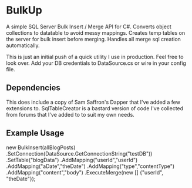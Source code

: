 BulkUp
======

A simple SQL Server Bulk Insert / Merge API for C#.  Converts object collections to datatable to avoid messy mappings.  Creates temp tables on the server for bulk insert before merging.  Handles all merge sql creation automatically.

This is just an initial push of a quick utility I use in production.  Feel free to look over.  Add your DB credentials to DataSource.cs or wire in your config file.

Dependencies
------------
This does include a copy of Sam Saffron's Dapper that I've added a few extensions to.  SqlTableCreator is a bastard version of code I've collected from forums that I've added to to suit my own needs.

Example Usage
-------------
new BulkInsert<BlogPost>(allBlogPosts)
	.SetConnection(DataSource.GetConnectionString("testDB"))
	.SetTable("blogData")
	.AddMapping("userId","userId")
	.AddMapping("aDate","theDate")
	.AddMapping("type","contentType")
	.AddMapping("content","body")
	.ExecuteMerge(new [] {"userId", "theDate"});